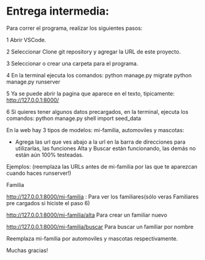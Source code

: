 # Entrega intermedia:
Para correr el programa, realizar los siguientes pasos:

1 Abrir VSCode.

2 Seleccionar Clone git repository y agregar la URL de este proyecto.

3 Seleccionar o crear una carpeta para el programa.

4 En la terminal ejecuta los comandos:
  python manage.py migrate
  python manage.py runserver
 
5 Ya se puede abrir la pagina que aparece en el texto, tipicamente: http://127.0.0.1:8000/

6 Si quieres tener algunos datos precargados, en la terminal, ejecuta los comandos:
  python manage.py shell
  import seed_data
  
En la web hay 3 tipos de modelos: mi-familia, automoviles y mascotas:
- Agrega las url que ves abajo a la url en la barra de direcciones para utilizarlas, las funciones Alta y Buscar están funcionando, las demás no están aún 100% testeadas.

Ejemplos:
(reemplaza las URLs antes de mi-familia por las que te aparezcan cuando haces runserver!)

Familia

http://127.0.0.1:8000/mi-familia : Para ver los familiares(sólo veras Familiares pre cargados si hiciste el paso 6)

http://127.0.0.1:8000/mi-familia/alta Para crear un familiar nuevo

http://127.0.0.1:8000/mi-familia/buscar Para buscar un familiar por nombre

Reemplaza mi-familia por automoviles y mascotas respectivamente.

Muchas gracias!
